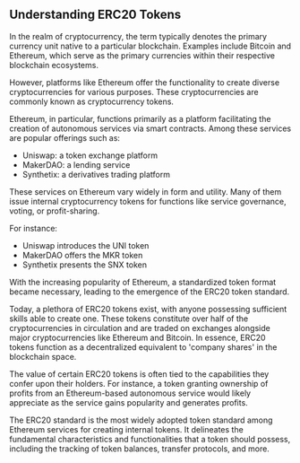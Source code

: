 ## Understanding ERC20 Tokens

In the realm of cryptocurrency, the term typically denotes the primary currency unit native to a particular blockchain. Examples include Bitcoin and Ethereum, which serve as the primary currencies within their respective blockchain ecosystems.

However, platforms like Ethereum offer the functionality to create diverse cryptocurrencies for various purposes. These cryptocurrencies are commonly known as cryptocurrency tokens.

Ethereum, in particular, functions primarily as a platform facilitating the creation of autonomous services via smart contracts. Among these services are popular offerings such as:

- Uniswap: a token exchange platform
- MakerDAO: a lending service
- Synthetix: a derivatives trading platform

These services on Ethereum vary widely in form and utility. Many of them issue internal cryptocurrency tokens for functions like service governance, voting, or profit-sharing.

For instance:

- Uniswap introduces the UNI token
- MakerDAO offers the MKR token
- Synthetix presents the SNX token

With the increasing popularity of Ethereum, a standardized token format became necessary, leading to the emergence of the ERC20 token standard.

Today, a plethora of ERC20 tokens exist, with anyone possessing sufficient skills able to create one. These tokens constitute over half of the cryptocurrencies in circulation and are traded on exchanges alongside major cryptocurrencies like Ethereum and Bitcoin. In essence, ERC20 tokens function as a decentralized equivalent to 'company shares' in the blockchain space.

The value of certain ERC20 tokens is often tied to the capabilities they confer upon their holders. For instance, a token granting ownership of profits from an Ethereum-based autonomous service would likely appreciate as the service gains popularity and generates profits.

The ERC20 standard is the most widely adopted token standard among Ethereum services for creating internal tokens. It delineates the fundamental characteristics and functionalities that a token should possess, including the tracking of token balances, transfer protocols, and more.